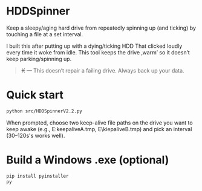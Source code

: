 # HDDSpinner

Keep a sleepy/aging hard drive from repeatedly spinning up (and ticking) by touching a file at a set interval.

I built this after putting up with a dying/ticking HDD That clicked loudly every time it woke from idle. This tool keeps the drive ‚warm’ so it doesn’t keep parking/spinning up.

> ₭ — This doesn’t repair a failing drive. Always back up your data.

# Quick start
```bash
python src/HDDSpinnerV2.2.py
```
When prompted, choose two keep-alive file paths on the drive you want to keep awake (e.g., E\:keepaliveA.tmp, E\kiepaliveB.tmp) and pick an interval (30–120s's works well).

# Build a Windows .exe (optional)
```bash
pip install pyinstaller
py